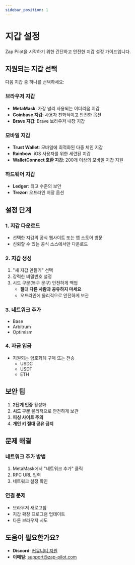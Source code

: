 ```yaml
---
sidebar_position: 1
---
```


# 지갑 설정

Zap Pilot을 시작하기 위한 간단하고 안전한 지갑 설정 가이드입니다.

## 지원되는 지갑 선택

다음 지갑 중 하나를 선택하세요:

### 브라우저 지갑

- **MetaMask**: 가장 널리 사용되는 이더리움 지갑
- **Coinbase 지갑**: 사용자 친화적이고 안전한 옵션
- **Brave 지갑**: Brave 브라우저 내장 지갑

### 모바일 지갑

- **Trust Wallet**: 모바일에 최적화된 다중 체인 지갑
- **Rainbow**: iOS 사용자를 위한 세련된 지갑
- **WalletConnect 호환 지갑**: 200개 이상의 모바일 지갑 지원

### 하드웨어 지갑

- **Ledger**: 최고 수준의 보안
- **Trezor**: 오프라인 저장 옵션

## 설정 단계

### 1. 지갑 다운로드

- 선택한 지갑의 공식 웹사이트 또는 앱 스토어 방문
- 신뢰할 수 있는 공식 소스에서만 다운로드

### 2. 지갑 생성

1. "새 지갑 만들기" 선택
2. 강력한 비밀번호 설정
3. 시드 구문(복구 문구) 안전하게 백업
   - **절대 다른 사람과 공유하지 마세요**
   - 오프라인에 물리적으로 안전하게 보관

### 3. 네트워크 추가

- Base
- Arbitrum
- Optimism

### 4. 자금 입금

- 지원되는 암호화폐 구매 또는 전송
  - USDC
  - USDT
  - ETH

## 보안 팁

1. **2단계 인증** 활성화
2. **시드 구문** 물리적으로 안전하게 보관
3. **피싱 사이트 주의**
4. **개인 키 절대 공유 금지**

## 문제 해결

### 네트워크 추가 방법

1. MetaMask에서 "네트워크 추가" 클릭
2. RPC URL 입력
3. 네트워크 설정 확인

### 연결 문제

- 브라우저 새로고침
- 지갑 확장 프로그램 업데이트
- 다른 브라우저 시도

## 도움이 필요한가요?

- **Discord**: [커뮤니티 지원](https://discord.com/invite/sNsMmtsCCV)
- **이메일**: support@zap-pilot.com
